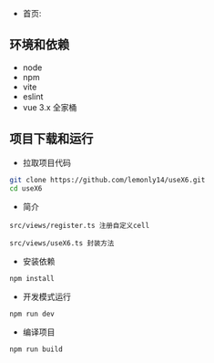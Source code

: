 
- 首页: 

## 环境和依赖

- node
- npm
- vite
- eslint
- vue 3.x 全家桶

## 项目下载和运行

- 拉取项目代码

```bash
git clone https://github.com/lemonly14/useX6.git
cd useX6
```

- 简介

```
src/views/register.ts 注册自定义cell

src/views/useX6.ts 封装方法

```

- 安装依赖

```
npm install
```


- 开发模式运行

```
npm run dev
```

- 编译项目

```
npm run build
```
